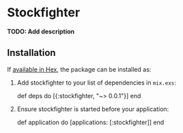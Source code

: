 # Stockfighter

**TODO: Add description**

## Installation

If [available in Hex](https://hex.pm/docs/publish), the package can be installed as:

  1. Add stockfighter to your list of dependencies in `mix.exs`:

        def deps do
          [{:stockfighter, "~> 0.0.1"}]
        end

  2. Ensure stockfighter is started before your application:

        def application do
          [applications: [:stockfighter]]
        end
